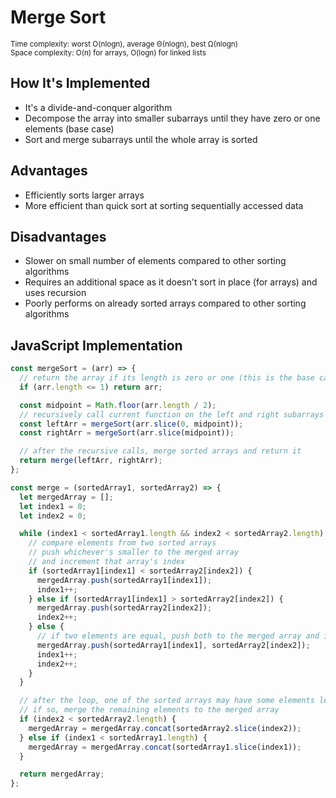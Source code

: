 # Merge Sort

<small>Time complexity: worst O(nlogn), average Θ(nlogn), best Ω(nlogn)</small><br/>
<small>Space complexity: O(n) for arrays, O(logn) for linked lists</small>

## How It's Implemented

- It's a divide-and-conquer algorithm
- Decompose the array into smaller subarrays until they have zero or one elements (base case)
- Sort and merge subarrays until the whole array is sorted

## Advantages

- Efficiently sorts larger arrays
- More efficient than quick sort at sorting sequentially accessed data

## Disadvantages

- Slower on small number of elements compared to other sorting algorithms
- Requires an additional space as it doesn't sort in place (for arrays) and uses recursion
- Poorly performs on already sorted arrays compared to other sorting algorithms

## JavaScript Implementation

```javascript
const mergeSort = (arr) => {
  // return the array if its length is zero or one (this is the base case that should break the recursion)
  if (arr.length <= 1) return arr;

  const midpoint = Math.floor(arr.length / 2);
  // recursively call current function on the left and right subarrays
  const leftArr = mergeSort(arr.slice(0, midpoint));
  const rightArr = mergeSort(arr.slice(midpoint));

  // after the recursive calls, merge sorted arrays and return it
  return merge(leftArr, rightArr);
};

const merge = (sortedArray1, sortedArray2) => {
  let mergedArray = [];
  let index1 = 0;
  let index2 = 0;

  while (index1 < sortedArray1.length && index2 < sortedArray2.length) {
    // compare elements from two sorted arrays
    // push whichever's smaller to the merged array
    // and increment that array's index
    if (sortedArray1[index1] < sortedArray2[index2]) {
      mergedArray.push(sortedArray1[index1]);
      index1++;
    } else if (sortedArray1[index1] > sortedArray2[index2]) {
      mergedArray.push(sortedArray2[index2]);
      index2++;
    } else {
      // if two elements are equal, push both to the merged array and increment both indexes
      mergedArray.push(sortedArray1[index1], sortedArray2[index2]);
      index1++;
      index2++;
    }
  }

  // after the loop, one of the sorted arrays may have some elements left unmerged
  // if so, merge the remaining elements to the merged array
  if (index2 < sortedArray2.length) {
    mergedArray = mergedArray.concat(sortedArray2.slice(index2));
  } else if (index1 < sortedArray1.length) {
    mergedArray = mergedArray.concat(sortedArray1.slice(index1));
  }

  return mergedArray;
};
```
